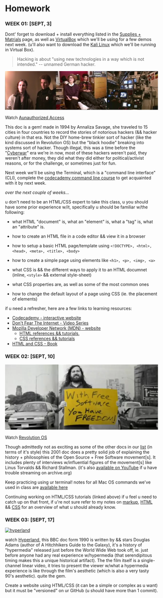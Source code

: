 # Homework

### WEEK 01: [SEPT, 3]

Dont' forget to download + install everything listed in the [Supplies + Matrials](supplies.md) page, as well as [VirtualBox](https://www.virtualbox.org/) which we'll be using for a few demos next week. (u'll also want to download the [Kali Linux](https://www.kali.org/downloads/) which we'll be running in Virtual Box).

> Hacking is about "using new technologies in a way which is not intended." -- unnamed German hacker.

[![Aunauthorized Access](imgs/unauthorized-access.jpg)](https://archive.org/details/UnauthorizedAccess)

Watch [Aunauthorized Access](https://archive.org/details/UnauthorizedAccess)

This doc is a gem! made in 1994 by Annaliza Savage, she traveled to 15 cities in four countries to record the stories of notorious hackers (&& hacker culture) in that era. Not the DIY home-brew tinkier sort of hacker (like the kind discussed in Revolution OS) but the "black hoodie" breaking into systems sort of hacker. Though illegal, this was a time before the "[Cyberwar](https://www.viceland.com/en_us/show/cyberwar)" era we're in now, most of these hackers weren't paid, they weren't after money, they did what they did either for political/activist reasons, or for the challenge, or sometimes just for fun.

Next week we'll be using the Terminal, which is a "command line interface" (CLI), complete the [codecademy command line course](https://www.codecademy.com/learn/learn-the-command-line) to get acquainted with it by next week.

*over the next couple of weeks...*

u don't need to be an HTML/CSS expert to take this class, u you should have some prior experience w/it, specifically u should be familiar w/the following:

- what HTML "document" is, what an "element" is, what a "tag" is, what an "attribute" is.
- how to create an HTML file in a code editor && view it in a browser
- how to setup a basic HTML page/template using `<!DOCTYPE>, <html>, <head>, <meta>, <title>, <body>`
- how to create a simple page using elements like `<h1>, <p>, <img>, <a>`

- what CSS is && the different ways to apply it to an HTML documnet (inline, `<style>` && external style-sheet)
- what CSS properties are, as well as some of the most common ones
- how to change the default layout of a page using CSS (ie. the placement of elements)

if u need a refresher, here are a few links to learning resources:

- [Codecademy - interactive website](https://www.codecademy.com/catalog/language/html-css)
- [Don't Fear The Internet - Video Series](http://dontfeartheinternet.com/)
- [Mozilla Developer Network (MDN) - website](https://developer.mozilla.org/en-US/)
  - [HTML references && tutorials](https://developer.mozilla.org/en-US/docs/Web/HTML),
  - [CSS references && tutorials](https://developer.mozilla.org/en-US/docs/Web/CSS)
- [HTML and CSS - Book](http://www.htmlandcssbook.com/)


### WEEK 02: [SEPT, 10]

[![Revolution OS](imgs/revolution-os.png)](https://archive.org/details/RevolutionOS)

Watch [Revolution OS](https://archive.org/details/RevolutionOS)

Though  admittedly  not as exciting as some of the other docs in our [list](links.md) (in terms of it's style) this 2001 doc does a pretty solid job of explaining the history + philosophies of the Open Source + Free Software movement[s]. It includes plenty of interviews w/influential figures of the movement[s] like Linus Torvalds && Richard Stallman. (it's also [available on YouTube](https://www.youtube.com/watch?v=4vW62KqKJ5A) if u have trouble streaming on archive.org)

Keep practicing using ur terminal! notes for all Mac OS commands we've used in class are [available here](notes/command-line/README.md)

Continuing working on HTML/CSS tutorials (linked above) if u feel u need to catch up on that front, if u're not sure refer to my notes on [markup](notes/markup/README.md), [HTML](notes/html/README.md) && [CSS](notes/css/README.md) for an overview of what u should already know.

### WEEK 03: [SEPT, 17]

[![hyperland](imgs/hyperland.png)](https://archive.org/details/DouglasAdams-Hyperland)

watch [Hyperland](https://archive.org/details/DouglasAdams-Hyperland), this BBC doc form 1990 is written by && stars Douglas Adams (author of A Hitchhikers Guide to the Galaxy), it's a history of "hypermedia" released just before the World Wide Web took off, ie. just before anyone had any real experience w/hypermedia (that serendipitous timing makes this a unique historical artifact). The the film itself is a single-channel linear video, it tries to present the viewer w/what a hypermedia experience is like through the film's aesthetic (which is also a very tasty 90's aesthetic). quite the gem.

Create a website using HTML/CSS (it can be a simple or complex as u want) but it must be "versioned" on ur GitHub (u should have more than 1 commit).

